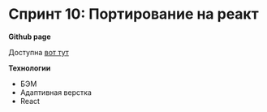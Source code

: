 # Спринт 10: Портирование на реакт

**Github page**

Доступна [вот тут](https://akomissarov2020.github.io/mesto-react/)

**Технологии**

* БЭМ
* Адаптивная верстка
* React

